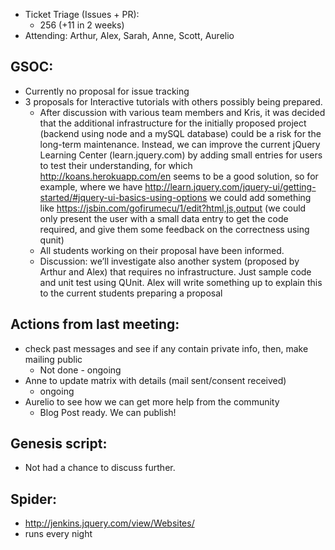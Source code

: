 * Ticket Triage (Issues + PR):
  * 256 (+11 in 2 weeks)
* Attending: Arthur, Alex, Sarah, Anne, Scott, Aurelio


## GSOC:
* Currently no proposal for issue tracking
* 3 proposals for Interactive tutorials with others possibly being prepared.
  * After discussion with various team members and Kris, it was decided that the additional infrastructure for the initially proposed project (backend using node and a mySQL database) could be a risk for the long-term maintenance. Instead, we can improve the current jQuery Learning Center (learn.jquery.com) by adding small entries for users to test their understanding, for which http://koans.herokuapp.com/en seems to be a good solution, so for example, where we have http://learn.jquery.com/jquery-ui/getting-started/#jquery-ui-basics-using-options we could add something like https://jsbin.com/gofirumecu/1/edit?html,js,output (we could only present the user with a small data entry to get the code required, and give them some feedback on the correctness using qunit)
  * All students working on their proposal have been informed.
  * Discussion: we’ll investigate also another system (proposed by Arthur and Alex) that requires no infrastructure. Just sample code and unit test using QUnit. Alex will write something up to explain this to the current students preparing a proposal

## Actions from last meeting:
* check past messages and see if any contain private info, then, make mailing public
  * Not done - ongoing
* Anne to update matrix with details (mail sent/consent received)
  * ongoing
* Aurelio to see how we can get more help from the community
  * Blog Post ready. We can publish!

## Genesis script:
* Not had a chance to discuss further.

## Spider:
* http://jenkins.jquery.com/view/Websites/
* runs every night

